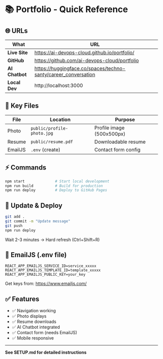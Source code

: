 # 📚 Portfolio - Quick Reference

## 🌐 URLs

| What | URL |
|------|-----|
| **Live Site** | https://ai-devops-cloud.github.io/portfolio/ |
| **GitHub** | https://github.com/ai-devops-cloud/portfolio |
| **AI Chatbot** | https://huggingface.co/spaces/techno-santy/career_conversation |
| **Local Dev** | http://localhost:3000 |

## 📁 Key Files

| File | Location | Purpose |
|------|----------|---------|
| Photo | `public/profile-photo.jpg` | Profile image (500x500px) |
| Resume | `public/resume.pdf` | Downloadable resume |
| EmailJS | `.env` (create) | Contact form config |

## ⚡ Commands

```bash
npm start              # Start local development
npm run build          # Build for production
npm run deploy         # Deploy to GitHub Pages
```

## 🔄 Update & Deploy

```bash
git add .
git commit -m "Update message"
git push
npm run deploy
```

Wait 2-3 minutes → Hard refresh (Ctrl+Shift+R)

## 📧 EmailJS (.env file)

```env
REACT_APP_EMAILJS_SERVICE_ID=service_xxxxx
REACT_APP_EMAILJS_TEMPLATE_ID=template_xxxxx
REACT_APP_EMAILJS_PUBLIC_KEY=your_key
```

Get keys from: https://www.emailjs.com/

## ✅ Features

- ✅ Navigation working
- ✅ Photo displays
- ✅ Resume downloads
- ✅ AI Chatbot integrated
- ✅ Contact form (needs EmailJS)
- ✅ Mobile responsive

---

**See SETUP.md for detailed instructions**